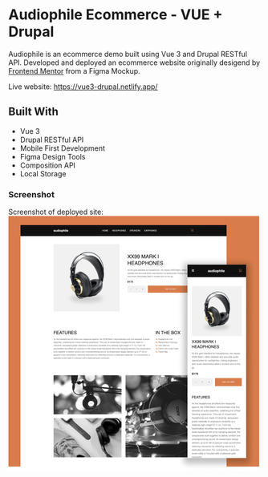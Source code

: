 # Audiophile Ecommerce - VUE + Drupal

Audiophile is an ecommerce demo built using Vue 3 and Drupal RESTful API. Developed and deployed an ecommerce website originally desigend by [Frontend Mentor](https://www.frontendmentor.io/) from a Figma Mockup.

Live website: https://vue3-drupal.netlify.app/

## Built With

- Vue 3
- Drupal RESTful API
- Mobile First Development
- Figma Design Tools
- Composition API
- Local Storage

### Screenshot

Screenshot of deployed site:
![Screenshot](./public/audiophile_screenshots.jpg)
